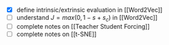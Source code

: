 
- [x] define intrinsic/extrinsic evaluation in [[Word2Vec]]
- [ ] understand $J= max(0, 1-s + s_c)$ in [[Word2Vec]]
- [ ] complete notes on [[Teacher Student Forcing]]
- [ ] complete notes on [[t-SNE]]